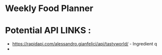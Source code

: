 # Weekly Food Planner

# Potential API LINKS : 
* https://rapidapi.com/alessandro.gianfelici/api/tastyworld/ - Ingredient q
* 

